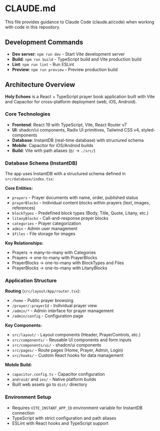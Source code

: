# CLAUDE.md

This file provides guidance to Claude Code (claude.ai/code) when working with code in this repository.

## Development Commands

- **Dev server**: `npm run dev` - Start Vite development server
- **Build**: `npm run build` - TypeScript build and Vite production build
- **Lint**: `npm run lint` - Run ESLint
- **Preview**: `npm run preview` - Preview production build

## Architecture Overview

**Holy Echoes** is a React + TypeScript prayer book application built with Vite and Capacitor for cross-platform deployment (web, iOS, Android).

### Core Technologies
- **Frontend**: React 19 with TypeScript, Vite, React Router v7
- **UI**: shadcn/ui components, Radix UI primitives, Tailwind CSS v4, styled-components
- **Database**: InstantDB (real-time database) with structured schema
- **Mobile**: Capacitor for iOS/Android builds
- **Build**: Vite with path aliases (`@/` → `./src/`)

### Database Schema (InstantDB)
The app uses InstantDB with a structured schema defined in `src/database/index.tsx`:

**Core Entities:**
- `prayers` - Prayer documents with name, order, published status
- `prayerBlocks` - Individual content blocks within prayers (text, images, references)
- `blockTypes` - Predefined block types (Body, Title, Quote, Litany, etc.)
- `litanyBlocks` - Call-and-response prayer blocks
- `categories` - Prayer categorization
- `admin` - Admin user management
- `$files` - File storage for images

**Key Relationships:**
- Prayers → many-to-many with Categories
- Prayers → one-to-many with PrayerBlocks
- PrayerBlocks → one-to-many with BlockTypes and Files
- PrayerBlocks → one-to-many with LitanyBlocks

### Application Structure

**Routing** (`src/layout/App/router.tsx`):
- `/home` - Public prayer browsing
- `/prayer/:prayerId` - Individual prayer view
- `/admin/*` - Admin interface for prayer management
- `/admin/config` - Configuration page

**Key Components:**
- `src/layout/` - Layout components (Header, PrayerControls, etc.)
- `src/components/` - Reusable UI components and form inputs
- `src/components/ui/` - shadcn/ui components
- `src/pages/` - Route pages (Home, Prayer, Admin, Login)
- `src/hooks/` - Custom React hooks for data management

**Mobile Build:**
- `capacitor.config.ts` - Capacitor configuration
- `android/` and `ios/` - Native platform builds
- Built web assets go to `dist/` directory

### Environment Setup
- Requires `VITE_INSTANT_APP_ID` environment variable for InstantDB connection
- TypeScript with strict configuration and path aliases
- ESLint with React hooks and TypeScript support